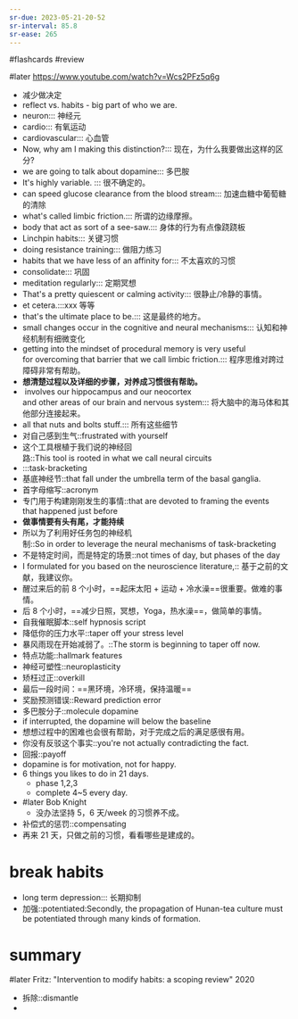 ```yaml
---
sr-due: 2023-05-21-20-52
sr-interval: 85.8
sr-ease: 265
---
```


#flashcards 
#review

#later https://www.youtube.com/watch?v=Wcs2PFz5q6g
- 减少做决定
- reflect  vs. habits - big part of who we are.
- neuron::: 神经元 <!--SR:!2023-06-06-15-15,96.6,245!2023-05-10-13-50,79.6,245-->
- cardio::: 有氧运动 <!--SR:!2023-04-20-07-26,70,250!2023-04-17-18-59,20,165-->
- cardiovascular::: 心血管 <!--SR:!2023-04-23-20-39,61.9,210!2023-04-21-22-00,15.3,130-->
- Now, why am I making this distinction?::: 现在，为什么我要做出这样的区分? <!--SR:!2023-05-25-01-48,91.5,250!2023-06-19-07-55,98.8,225-->
- we are going to talk about dopamine::: 多巴胺 <!--SR:!2023-04-25-11-59,72.5,250!2023-05-10-15-36,70.2,230-->
- It's highly variable. ::: 很不确定的。 <!--SR:!2023-05-29-14-09,91.1,245!2023-04-12-23-52,44.5,185-->
- can speed glucose clearance from the blood stream::: 加速血糖中葡萄糖的清除 <!--SR:!2023-07-08-16-55,108.3,230!2023-06-28-06-25,101.5,225-->
- what's called limbic friction.::: 所谓的边缘摩擦。 <!--SR:!2023-05-22-17-10,90,250!2023-04-07-07-39,51.3,205-->
- body that act as sort of a see-saw.::: 身体的行为有点像跷跷板 <!--SR:!2023-05-25-04-32,90.2,245!2023-07-01-12-21,108.5,225-->
- Linchpin habits::: 关键习惯 <!--SR:!2023-06-03-02-07,95.6,245!2023-04-22-17-37,41.9,165-->
- doing resistance training::: 做阻力练习 <!--SR:!2023-07-26-15-53,126.3,250!2023-05-26-11-06,70.8,225-->
- habits that we have less of an affinity for::: 不太喜欢的习惯 <!--SR:!2023-05-14-05-27,83.8,250!2023-04-20-11-36,23.8,130-->
- consolidate::: 巩固 <!--SR:!2023-04-21-18-13,25.2,210!2023-06-08-02-29,103.4,265-->
- meditation regularly::: 定期冥想 <!--SR:!2023-09-12-11-07,161.7,265!2023-06-07-13-12,90,225-->
- That's a pretty quiescent or calming activity::: 很静止/冷静的事情。 <!--SR:!2023-05-11-13-59,80.6,245!2023-04-09-10-50,16.5,145-->
- et cetera.:::xxx 等等 <!--SR:!2023-04-18-12-15,68.2,245!2023-06-22-21-33,100.3,225-->
- that's the ultimate place to be.::: 这是最终的地方。 <!--SR:!2023-06-09-01-07,92.7,230!2023-06-15-03-13,95.5,225-->
- small changes occur in the cognitive and neural mechanisms::: 认知和神经机制有细微变化 <!--SR:!2023-05-17-18-16,85.8,245!2023-04-29-10-47,44.4,185-->
- getting into the mindset of procedural memory is very useful for overcoming that barrier that we call limbic friction.::: 程序思维对跨过障碍非常有帮助。 <!--SR:!2023-05-06-00-23,80,250!2023-05-08-14-05,77.6,245-->
- **想清楚过程以及详细的步骤，对养成习惯很有帮助。**
-  involves our hippocampus and our neocortex and other areas of our brain and nervous system::: 将大脑中的海马体和其他部分连接起来。 <!--SR:!2023-06-06-13-51,88.1,210!2023-05-16-06-33,66.8,185-->
- all that nuts and bolts stuff.::: 所有这些细节 <!--SR:!2023-06-04-16-29,100.7,265!2023-05-25-12-25,71.5,185-->
- 对自己感到生气::frustrated with yourself <!--SR:!2023-04-19-18-44,15,152-->
- 这个工具根植于我们说的神经回路::This tool is rooted in what we call neural circuits <!--SR:!2023-07-25-00-06,117.3,232-->
- :::task-bracketing <!--SR:!2023-04-14-09-22,74.3,272!2023-04-27-14-51,71.6,232-->
- 基底神经节::that fall under the umbrella term of the basal ganglia. <!--SR:!2023-05-18-07-45,55,172-->
- 首字母缩写::acronym <!--SR:!2023-04-17-06-43,16,130-->
- 专门用于构建刚刚发生的事情::that are devoted to framing the events that happened just before <!--SR:!2023-04-27-19-07,25,130-->
- **做事情要有头有尾，才能持续**
- 所以为了利用好任务包的神经机制::So in order to leverage the neural mechanisms of task-bracketing <!--SR:!2023-05-08-14-38,70.1,212-->
- 不是特定时间，而是特定的场景::not times of day, but phases of the day <!--SR:!2023-04-18-19-32,31.1,172-->
- I formulated for you based on the neuroscience literature,:: 基于之前的文献，我建议你。 <!--SR:!2023-05-05-15-36,75.2,232-->
- 醒过来后的前 8 个小时，==起床太阳 + 运动 + 冷水澡==很重要。做难的事情。
- 后 8 个小时，==减少日照，冥想，Yoga，热水澡==，做简单的事情。
- 自我催眠脚本::self hypnosis script <!--SR:!2023-04-20-12-05,23.8,130-->
- 降低你的压力水平::taper off your stress level <!--SR:!2023-05-11-02-32,49.7,172-->
- 暴风雨现在开始减弱了。::The storm is beginning to taper off now.  <!--SR:!2023-05-05-10-03,49.8,208-->
- 特点功能::hallmark features <!--SR:!2023-04-16-13-52,13.1,130-->
- 神经可塑性::neuroplasticity <!--SR:!2023-06-13-13-12,81.6,192-->
- 矫枉过正::overkill <!--SR:!2023-05-07-23-31,36.7,172-->
- 最后一段时间：==黑环境，冷环境，保持温暖==
- 奖励预测错误::Reward prediction error <!--SR:!2023-05-17-11-04,82.5,232-->
- 多巴胺分子::molecule dopamine <!--SR:!2023-05-19-05-07,65.2,192-->
- if interrupted, the dopamine will below the baseline
- 想想过程中的困难也会很有帮助，对于完成之后的满足感很有用。
- 你没有反驳这个事实::you're not actually contradicting the fact. <!--SR:!2023-04-16-08-32,28.7,147-->
- 回报::payoff <!--SR:!2023-04-06-23-28,38.5,187-->
- dopamine is for motivation, not for happy.
- 6 things you likes to do in 21 days.
	- phase 1,2,3
	- complete 4~5 every day.
- #later Bob Knight
	- 没办法坚持 5，6 天/week 的习惯养不成。
- 补偿式的惩罚::compensating <!--SR:!2023-04-14-02-24,16.3,130-->
- 再来 21 天，只做之前的习惯，看看哪些是建成的。
# break habits
- long term depression::: 长期抑制 <!--SR:!2023-07-03-10-47,109.4,227!2023-06-26-19-19,104.2,227-->
- 加强::potentiated:Secondly, the propagation of Hunan-tea culture must be potentiated through many kinds of formation.  <!--SR:!2023-04-12-21-45,23.4,167-->

# summary
#later Fritz: "Intervention to modify habits: a scoping review"      2020


- 拆除::dismantle <!--SR:!2023-05-25-17-58,53,147-->
- 


